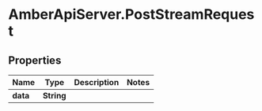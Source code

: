# AmberApiServer.PostStreamRequest

## Properties
Name | Type | Description | Notes
------------ | ------------- | ------------- | -------------
**data** | **String** |  | 

